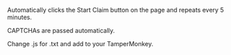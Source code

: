 Automatically clicks the Start Claim button on the page and repeats every 5 minutes.

CAPTCHAs are passed automatically.

Change .js for .txt and add to your TamperMonkey.
